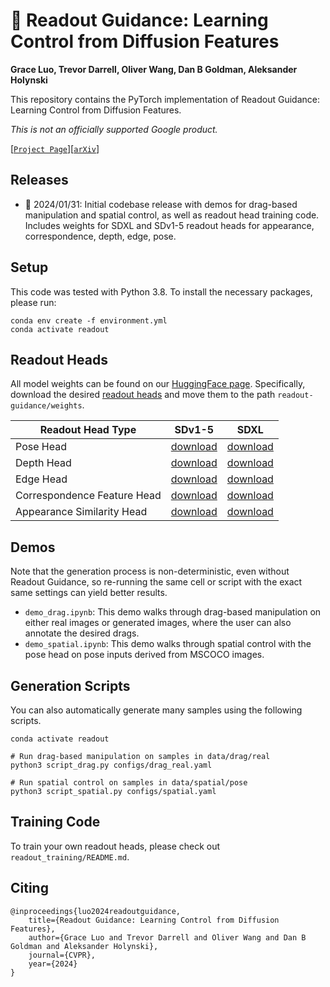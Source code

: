 # 🔮 Readout Guidance: Learning Control from Diffusion Features
**Grace Luo, Trevor Darrell, Oliver Wang, Dan B Goldman, Aleksander Holynski**

This repository contains the PyTorch implementation of Readout Guidance: Learning Control from Diffusion Features.

*This is not an officially supported Google product.*

[[`Project Page`](https://readout-guidance.github.io)][[`arXiv`](https://arxiv.org/abs/2312.02150)]

## Releases
- 🚀 2024/01/31: Initial codebase release with demos for drag-based manipulation and spatial control, as well as readout head training code. Includes weights for SDXL and SDv1-5 readout heads for appearance, correspondence, depth, edge, pose.

## Setup
This code was tested with Python 3.8. To install the necessary packages, please run:
```
conda env create -f environment.yml
conda activate readout
```

## Readout Heads
All model weights can be found on our [HuggingFace page](https://huggingface.co/g-luo/readout-guidance). Specifically, download the desired [readout heads](https://huggingface.co/g-luo/readout-guidance/tree/main/weights) and move them to the path `readout-guidance/weights`.

| Readout Head Type| SDv1-5 | SDXL |
|----------|----------|----------|
| Pose Head | [download](https://huggingface.co/g-luo/readout-guidance/resolve/main/weights/readout_sdv15_spatial_pose.pt?download=true) | [download](https://huggingface.co/g-luo/readout-guidance/resolve/main/weights/readout_sdxl_spatial_pose.pt?download=true) |
| Depth Head | [download](https://huggingface.co/g-luo/readout-guidance/resolve/main/weights/readout_sdv15_spatial_depth.pt?download=true) | [download](https://huggingface.co/g-luo/readout-guidance/resolve/main/weights/readout_sdxl_spatial_depth.pt?download=true) |
| Edge Head | [download](https://huggingface.co/g-luo/readout-guidance/resolve/main/weights/readout_sdv15_spatial_edge.pt?download=true) | [download](https://huggingface.co/g-luo/readout-guidance/resolve/main/weights/readout_sdxl_spatial_edge.pt?download=true) |
| Correspondence Feature Head | [download](https://huggingface.co/g-luo/readout-guidance/resolve/main/weights/readout_sdv15_drag_correspondence.pt?download=true) | [download](https://huggingface.co/g-luo/readout-guidance/resolve/main/weights/readout_sdxl_drag_correspondence.pt?download=true) |
| Appearance Similarity Head | [download](https://huggingface.co/g-luo/readout-guidance/resolve/main/weights/readout_sdv15_drag_appearance.pt?download=true) | [download](https://huggingface.co/g-luo/readout-guidance/resolve/main/weights/readout_sdxl_drag_appearance.pt?download=true) |

## Demos
Note that the generation process is non-deterministic, even without Readout Guidance, so re-running the same cell or script with the exact same settings can yield better results.

- `demo_drag.ipynb`: This demo walks through drag-based manipulation on either real images or generated images, where the user can also annotate the desired drags.
- `demo_spatial.ipynb`: This demo walks through spatial control with the pose head on pose inputs derived from MSCOCO images.

## Generation Scripts
You can also automatically generate many samples using the following scripts.
```
conda activate readout

# Run drag-based manipulation on samples in data/drag/real
python3 script_drag.py configs/drag_real.yaml

# Run spatial control on samples in data/spatial/pose
python3 script_spatial.py configs/spatial.yaml
```

## Training Code
To train your own readout heads, please check out `readout_training/README.md`.

## Citing
```
@inproceedings{luo2024readoutguidance,
    title={Readout Guidance: Learning Control from Diffusion Features},
    author={Grace Luo and Trevor Darrell and Oliver Wang and Dan B Goldman and Aleksander Holynski},
    journal={CVPR},
    year={2024}
}
```